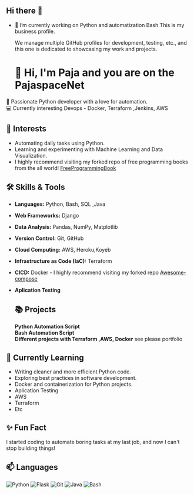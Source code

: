 
## Hi there 👋

- 🔭 I’m currently working on Python and automatization Bash
     This is my business profile.

  We manage multiple GitHub profiles for development, testing, etc., and this one is dedicated to showcasing my work and   projects.
  
  # 👋 Hi, I'm Paja and you are on the PajaspaceNet

🌟 Passionate Python developer with a love for automation.  
💻 Currently interesting Devops - Docker, Terraform ,Jenkins, AWS

## 🚀 Interests
- Automating daily tasks using Python.
- Learning and experimenting with Machine Learning and Data Visualization.
- I highly recommend visiting my forked repo of free programming books from the all world! [FreeProgrammingBook](https://github.com/PajaspaceNet/free-programming-books)

## 🛠️ Skills & Tools
- **Languages:** Python, Bash, SQL ,Java
- **Web Frameworks:**  Django
- **Data Analysis:** Pandas, NumPy, Matplotlib
- **Version Control:** Git, GitHub
- **Cloud  Computing:**  AWS, Heroku,Koyeb
- **Infrastructure as Code (IaC):** Terraform
-  **CICD:** Docker -  I highly recommend visiting my forked repo [Awesome-compose](https://github.com/PajaspaceNet/awesome-compose)  
- **Aplication Testing**

  ## 📚 Projects<br>
  **Python Automation Script** <br>
  **Bash Automation Script**<br>
  **Different projects with Terraform ,AWS, Docker**  see please portfolio<br>


<!--
## 📚 Projects
- [To-Do App](https://github.com/YourUsername/todo-app): A simple web-based task manager built with Flask.
- [File Organizer](https://github.com/YourUsername/file-organizer): A Python script to automate file management.
- [Data Analysis](https://github.com/YourUsername/data-analysis): Analysis of COVID-19 data using Pandas and Matplotlib
-->

## 📖 Currently Learning

- Writing cleaner and more efficient Python code.
- Exploring best practices in software development.
- Docker and containerization for Python projects.
- Aplication Testing
- AWS
- Terraform
- Etc


## ✨ Fun Fact
I started coding to automate boring tasks at my last job, and now I can't stop building things!

## 📫 Languages


![Python](https://img.shields.io/badge/Python-3.10-blue)
![Flask](https://img.shields.io/badge/Flask-2.0-green)
![Git](https://img.shields.io/badge/Git-2.30-orange)
![Java](https://img.shields.io/badge/Java-blue)
![Bash](https://img.shields.io/badge/Bash-green)

   

<!--
**pajaspace/pajaspace** is a ✨ _special_ ✨ repository because its `README.md` (this file) appears on your GitHub profile.

Here are some ideas to get you started:

- 🔭 I’m currently working on ...
- 🌱 I’m currently learning ...
- 👯 I’m looking to collaborate on ...
- 🤔 I’m looking for help with ...
- 💬 Ask me about ...
- 📫 How to reach me: ...
- 😄 Pronouns: ...
- ⚡ Fun fact: ...
-->

<!--
**PajaspaceNet/PajaspaceNet** is a ✨ _special_ ✨ repository because its `README.md` (this file) appears on your GitHub profile.

Here are some ideas to get you started:

- 🔭 I’m currently working on ...
- 🌱 I’m currently learning ...
- 👯 I’m looking to collaborate on ...
- 🤔 I’m looking for help with ...
- 💬 Ask me about ...
- 📫 How to reach me: ...
- 😄 Pronouns: ...
- ⚡ Fun fact: ...
-->
